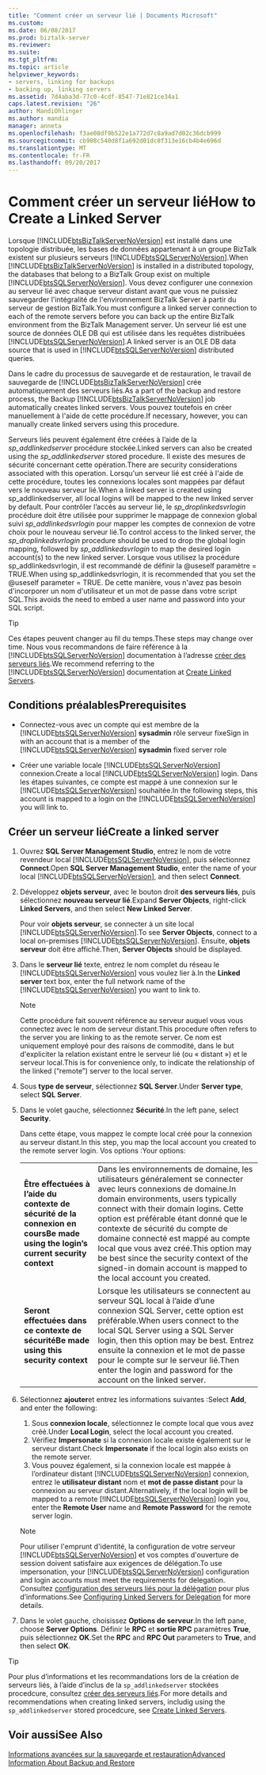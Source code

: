 ```yaml
---
title: "Comment créer un serveur lié | Documents Microsoft"
ms.custom: 
ms.date: 06/08/2017
ms.prod: biztalk-server
ms.reviewer: 
ms.suite: 
ms.tgt_pltfrm: 
ms.topic: article
helpviewer_keywords:
- servers, linking for backups
- backing up, linking servers
ms.assetid: 7d4aba3d-77c0-4cdf-8547-71e821ce34a1
caps.latest.revision: "26"
author: MandiOhlinger
ms.author: mandia
manager: anneta
ms.openlocfilehash: f3ae08df9b522e1a772d7c8a9ad7d02c36dcb999
ms.sourcegitcommit: cb908c540d8f1a692d01dc8f313e16cb4b4e696d
ms.translationtype: MT
ms.contentlocale: fr-FR
ms.lasthandoff: 09/20/2017
---
```

# <a name="how-to-create-a-linked-server"></a><span data-ttu-id="e741a-102">Comment créer un serveur lié</span><span class="sxs-lookup"><span data-stu-id="e741a-102">How to Create a Linked Server</span></span>
<span data-ttu-id="e741a-103">Lorsque [!INCLUDE[btsBizTalkServerNoVersion](../includes/btsbiztalkservernoversion-md.md)] est installé dans une topologie distribuée, les bases de données appartenant à un groupe BizTalk existent sur plusieurs serveurs [!INCLUDE[btsSQLServerNoVersion](../includes/btssqlservernoversion-md.md)].</span><span class="sxs-lookup"><span data-stu-id="e741a-103">When [!INCLUDE[btsBizTalkServerNoVersion](../includes/btsbiztalkservernoversion-md.md)] is installed in a distributed topology, the databases that belong to a BizTalk Group exist on multiple [!INCLUDE[btsSQLServerNoVersion](../includes/btssqlservernoversion-md.md)].</span></span> <span data-ttu-id="e741a-104">Vous devez configurer une connexion au serveur lié avec chaque serveur distant avant que vous ne puissiez sauvegarder l'intégralité de l'environnement BizTalk Server à partir du serveur de gestion BizTalk.</span><span class="sxs-lookup"><span data-stu-id="e741a-104">You must configure a linked server connection to each of the remote servers before you can back up the entire BizTalk environment from the BizTalk Management server.</span></span> <span data-ttu-id="e741a-105">Un serveur lié est une source de données OLE DB qui est utilisée dans les requêtes distribuées [!INCLUDE[btsSQLServerNoVersion](../includes/btssqlservernoversion-md.md)].</span><span class="sxs-lookup"><span data-stu-id="e741a-105">A linked server is an OLE DB data source that is used in [!INCLUDE[btsSQLServerNoVersion](../includes/btssqlservernoversion-md.md)] distributed queries.</span></span>  
  
 <span data-ttu-id="e741a-106">Dans le cadre du processus de sauvegarde et de restauration, le travail de sauvegarde de [!INCLUDE[btsBizTalkServerNoVersion](../includes/btsbiztalkservernoversion-md.md)] crée automatiquement des serveurs liés.</span><span class="sxs-lookup"><span data-stu-id="e741a-106">As a part of the backup and restore process, the Backup [!INCLUDE[btsBizTalkServerNoVersion](../includes/btsbiztalkservernoversion-md.md)] job automatically creates linked servers.</span></span> <span data-ttu-id="e741a-107">Vous pouvez toutefois en créer manuellement à l'aide de cette procédure.</span><span class="sxs-lookup"><span data-stu-id="e741a-107">If necessary, however, you can manually create linked servers using this procedure.</span></span>  
  
 <span data-ttu-id="e741a-108">Serveurs liés peuvent également être créées à l’aide de la *sp_addlinkedserver* procédure stockée.</span><span class="sxs-lookup"><span data-stu-id="e741a-108">Linked servers can also be created using the *sp_addlinkedserver* stored procedure.</span></span> <span data-ttu-id="e741a-109">Il existe des mesures de sécurité concernant cette opération.</span><span class="sxs-lookup"><span data-stu-id="e741a-109">There are security considerations associated with this operation.</span></span> <span data-ttu-id="e741a-110">Lorsqu'un serveur lié est créé à l'aide de cette procédure, toutes les connexions locales sont mappées par défaut vers le nouveau serveur lié.</span><span class="sxs-lookup"><span data-stu-id="e741a-110">When a linked server is created using sp_addlinkedserver, all local logins will be mapped to the new linked server by default.</span></span> <span data-ttu-id="e741a-111">Pour contrôler l’accès au serveur lié, le *sp_droplinkedsvrlogin* procédure doit être utilisée pour supprimer le mappage de connexion global suivi *sp_addlinkedsvrlogin* pour mapper les comptes de connexion de votre choix pour le nouveau serveur lié.</span><span class="sxs-lookup"><span data-stu-id="e741a-111">To control access to the linked server, the *sp_droplinkedsvrlogin* procedure should be used to drop the global login mapping, followed by *sp_addlinkedsvrlogin* to map the desired login account(s) to the new linked server.</span></span> <span data-ttu-id="e741a-112">Lorsque vous utilisez la procédure sp_addlinkedsvrlogin, il est recommandé de définir la @useself paramètre = TRUE.</span><span class="sxs-lookup"><span data-stu-id="e741a-112">When using sp_addlinkedsvrlogin, it is recommended that you set the @useself parameter = TRUE.</span></span> <span data-ttu-id="e741a-113">De cette manière, vous n'avez pas besoin d'incorporer un nom d'utilisateur et un mot de passe dans votre script SQL.</span><span class="sxs-lookup"><span data-stu-id="e741a-113">This avoids the need to embed a user name and password into your SQL script.</span></span>  

> [!TIP]
> <span data-ttu-id="e741a-114">Ces étapes peuvent changer au fil du temps.</span><span class="sxs-lookup"><span data-stu-id="e741a-114">These steps may change over time.</span></span> <span data-ttu-id="e741a-115">Nous vous recommandons de faire référence à la [!INCLUDE[btsSQLServerNoVersion](../includes/btssqlservernoversion-md.md)] documentation à l’adresse [créer des serveurs liés](https://docs.microsoft.com/sql/relational-databases/linked-servers/create-linked-servers-sql-server-database-engine).</span><span class="sxs-lookup"><span data-stu-id="e741a-115">We recommend referring to the [!INCLUDE[btsSQLServerNoVersion](../includes/btssqlservernoversion-md.md)] documentation at [Create Linked Servers](https://docs.microsoft.com/sql/relational-databases/linked-servers/create-linked-servers-sql-server-database-engine).</span></span>
  
## <a name="prerequisites"></a><span data-ttu-id="e741a-116">Conditions préalables</span><span class="sxs-lookup"><span data-stu-id="e741a-116">Prerequisites</span></span>  
  
-   <span data-ttu-id="e741a-117">Connectez-vous avec un compte qui est membre de la [!INCLUDE[btsSQLServerNoVersion](../includes/btssqlservernoversion-md.md)] **sysadmin** rôle serveur fixe</span><span class="sxs-lookup"><span data-stu-id="e741a-117">Sign in with an account that is a member of the [!INCLUDE[btsSQLServerNoVersion](../includes/btssqlservernoversion-md.md)] **sysadmin** fixed server role</span></span>  
  
-   <span data-ttu-id="e741a-118">Créer une variable locale [!INCLUDE[btsSQLServerNoVersion](../includes/btssqlservernoversion-md.md)] connexion.</span><span class="sxs-lookup"><span data-stu-id="e741a-118">Create a local [!INCLUDE[btsSQLServerNoVersion](../includes/btssqlservernoversion-md.md)] login.</span></span> <span data-ttu-id="e741a-119">Dans les étapes suivantes, ce compte est mappé à une connexion sur le [!INCLUDE[btsSQLServerNoVersion](../includes/btssqlservernoversion-md.md)] souhaitée.</span><span class="sxs-lookup"><span data-stu-id="e741a-119">In the following steps, this account is mapped to a login on the [!INCLUDE[btsSQLServerNoVersion](../includes/btssqlservernoversion-md.md)] you will link to.</span></span> 
  
## <a name="create-a-linked-server"></a><span data-ttu-id="e741a-120">Créer un serveur lié</span><span class="sxs-lookup"><span data-stu-id="e741a-120">Create a linked server</span></span>
  
1.  <span data-ttu-id="e741a-121">Ouvrez **SQL Server Management Studio**, entrez le nom de votre revendeur local [!INCLUDE[btsSQLServerNoVersion](../includes/btssqlservernoversion-md.md)], puis sélectionnez **Connect**.</span><span class="sxs-lookup"><span data-stu-id="e741a-121">Open **SQL Server Management Studio**, enter the name of your local [!INCLUDE[btsSQLServerNoVersion](../includes/btssqlservernoversion-md.md)], and then select **Connect**.</span></span>  
  
2.  <span data-ttu-id="e741a-122">Développez **objets serveur**, avec le bouton droit **des serveurs liés**, puis sélectionnez **nouveau serveur lié**.</span><span class="sxs-lookup"><span data-stu-id="e741a-122">Expand **Server Objects**, right-click **Linked Servers**, and then select **New Linked Server**.</span></span>  

    <span data-ttu-id="e741a-123">Pour voir **objets serveur**, se connecter à un site local [!INCLUDE[btsSQLServerNoVersion](../includes/btssqlservernoversion-md.md)].</span><span class="sxs-lookup"><span data-stu-id="e741a-123">To see **Server Objects**, connect to a local on-premises [!INCLUDE[btsSQLServerNoVersion](../includes/btssqlservernoversion-md.md)].</span></span> <span data-ttu-id="e741a-124">Ensuite, **objets serveur** doit être affiché.</span><span class="sxs-lookup"><span data-stu-id="e741a-124">Then, **Server Objects** should be displayed.</span></span>
  
3.  <span data-ttu-id="e741a-125">Dans le **serveur lié** texte, entrez le nom complet du réseau le [!INCLUDE[btsSQLServerNoVersion](../includes/btssqlservernoversion-md.md)] vous voulez lier à.</span><span class="sxs-lookup"><span data-stu-id="e741a-125">In the **Linked server** text box, enter the full network name of the [!INCLUDE[btsSQLServerNoVersion](../includes/btssqlservernoversion-md.md)] you want to link to.</span></span>  
  
    > [!NOTE]
    >  <span data-ttu-id="e741a-126">Cette procédure fait souvent référence au serveur auquel vous vous connectez avec le nom de serveur distant.</span><span class="sxs-lookup"><span data-stu-id="e741a-126">This procedure often refers to the server you are linking to as the remote server.</span></span> <span data-ttu-id="e741a-127">Ce nom est uniquement employé pour des raisons de commodité, dans le but d'expliciter la relation existant entre le serveur lié (ou « distant ») et le serveur local.</span><span class="sxs-lookup"><span data-stu-id="e741a-127">This is for convenience only, to indicate the relationship of the linked (“remote”) server to the local server.</span></span>  
  
4.  <span data-ttu-id="e741a-128">Sous **type de serveur**, sélectionnez **SQL Server**.</span><span class="sxs-lookup"><span data-stu-id="e741a-128">Under **Server type**, select **SQL Server**.</span></span>  
  
5.  <span data-ttu-id="e741a-129">Dans le volet gauche, sélectionnez **Sécurité**.</span><span class="sxs-lookup"><span data-stu-id="e741a-129">In the left pane, select **Security**.</span></span> 

    <span data-ttu-id="e741a-130">Dans cette étape, vous mappez le compte local créé pour la connexion au serveur distant.</span><span class="sxs-lookup"><span data-stu-id="e741a-130">In this step, you map the local account you created to the remote server login.</span></span> <span data-ttu-id="e741a-131">Vos options :</span><span class="sxs-lookup"><span data-stu-id="e741a-131">Your options:</span></span> 
    
    | | | 
    |---|---|
    | <span data-ttu-id="e741a-132">**Être effectuées à l’aide du contexte de sécurité de la connexion en cours**</span><span class="sxs-lookup"><span data-stu-id="e741a-132">**Be made using the login’s current security context**</span></span> | <span data-ttu-id="e741a-133">Dans les environnements de domaine, les utilisateurs généralement se connecter avec leurs connexions de domaine.</span><span class="sxs-lookup"><span data-stu-id="e741a-133">In domain environments, users typically connect with their domain logins.</span></span> <span data-ttu-id="e741a-134">Cette option est préférable étant donné que le contexte de sécurité du compte de domaine connecté est mappé au compte local que vous avez créé.</span><span class="sxs-lookup"><span data-stu-id="e741a-134">This option may be best since the security context of the signed-in domain account is mapped to the local account you created.</span></span>|
    | <span data-ttu-id="e741a-135">**Seront effectuées dans ce contexte de sécurité**</span><span class="sxs-lookup"><span data-stu-id="e741a-135">**Be made using this security context**</span></span> | <span data-ttu-id="e741a-136">Lorsque les utilisateurs se connectent au serveur SQL local à l’aide d’une connexion SQL Server, cette option est préférable.</span><span class="sxs-lookup"><span data-stu-id="e741a-136">When users connect to the local SQL Server using a SQL Server login, then this option may be best.</span></span> <span data-ttu-id="e741a-137">Entrez ensuite la connexion et le mot de passe pour le compte sur le serveur lié.</span><span class="sxs-lookup"><span data-stu-id="e741a-137">Then enter the login and password for the account on the linked server.</span></span> |


6. <span data-ttu-id="e741a-138">Sélectionnez **ajouter**et entrez les informations suivantes :</span><span class="sxs-lookup"><span data-stu-id="e741a-138">Select **Add**, and enter the following:</span></span> 

    1. <span data-ttu-id="e741a-139">Sous **connexion locale**, sélectionnez le compte local que vous avez créé.</span><span class="sxs-lookup"><span data-stu-id="e741a-139">Under **Local Login**, select the local account you created.</span></span> 
    2. <span data-ttu-id="e741a-140">Vérifiez **Impersonate** si la connexion locale existe également sur le serveur distant.</span><span class="sxs-lookup"><span data-stu-id="e741a-140">Check **Impersonate** if the local login also exists on the remote server.</span></span> 
    3. <span data-ttu-id="e741a-141">Vous pouvez également, si la connexion locale est mappée à l’ordinateur distant [!INCLUDE[btsSQLServerNoVersion](../includes/btssqlservernoversion-md.md)] connexion, entrez le **utilisateur distant** nom et **mot de passe distant** pour la connexion au serveur distant.</span><span class="sxs-lookup"><span data-stu-id="e741a-141">Alternatively, if the local login will be mapped to a remote [!INCLUDE[btsSQLServerNoVersion](../includes/btssqlservernoversion-md.md)] login you, enter the **Remote User** name and **Remote Password** for the remote server login.</span></span>  
  
    > [!NOTE]
    >  <span data-ttu-id="e741a-142">Pour utiliser l'emprunt d'identité, la configuration de votre serveur [!INCLUDE[btsSQLServerNoVersion](../includes/btssqlservernoversion-md.md)] et vos comptes d'ouverture de session doivent satisfaire aux exigences de délégation.</span><span class="sxs-lookup"><span data-stu-id="e741a-142">To use impersonation, your [!INCLUDE[btsSQLServerNoVersion](../includes/btssqlservernoversion-md.md)] configuration and login accounts must meet the requirements for delegation.</span></span> <span data-ttu-id="e741a-143">Consultez [configuration des serveurs liés pour la délégation](https://msdn.microsoft.com/library/ms189580.aspx) pour plus d’informations.</span><span class="sxs-lookup"><span data-stu-id="e741a-143">See [Configuring Linked Servers for Delegation](https://msdn.microsoft.com/library/ms189580.aspx) for more details.</span></span>  

7. <span data-ttu-id="e741a-144">Dans le volet gauche, choisissez **Options de serveur**.</span><span class="sxs-lookup"><span data-stu-id="e741a-144">In the left pane, choose **Server Options**.</span></span> <span data-ttu-id="e741a-145">Définir le **RPC** et **sortie RPC** paramètres **True**, puis sélectionnez **OK**.</span><span class="sxs-lookup"><span data-stu-id="e741a-145">Set the **RPC** and **RPC Out** parameters to **True**, and then select **OK**.</span></span> 
 
> [!TIP]
> <span data-ttu-id="e741a-146">Pour plus d’informations et les recommandations lors de la création de serveurs liés, à l’aide d’inclus de la `sp_addlinkedserver` stockées procedcure, consultez [créer des serveurs liés](https://docs.microsoft.com/sql/relational-databases/linked-servers/create-linked-servers-sql-server-database-engine).</span><span class="sxs-lookup"><span data-stu-id="e741a-146">For more details and recommendations when creating linked servers, includig using the `sp_addlinkedserver` stored procedcure, see [Create Linked Servers](https://docs.microsoft.com/sql/relational-databases/linked-servers/create-linked-servers-sql-server-database-engine).</span></span>

  
## <a name="see-also"></a><span data-ttu-id="e741a-147">Voir aussi</span><span class="sxs-lookup"><span data-stu-id="e741a-147">See Also</span></span>  
 [<span data-ttu-id="e741a-148">Informations avancées sur la sauvegarde et restauration</span><span class="sxs-lookup"><span data-stu-id="e741a-148">Advanced Information About Backup and Restore</span></span>](../core/advanced-information-about-backup-and-restore1.md)